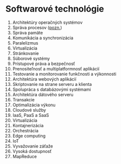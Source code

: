 # Softwarové technológie

1.	Architektúry operačných systémov 
2.	Správa procesov ([pozn.](poznamky/sprava-procesov.md))
3.	Správa pamäte
4.	Komunikácia a synchronizácia
5.	Paralelizmus 
6.	Virtualizácia 
7.	Stránkovanie 
8.	Súborové systémy
9.	 Prístupové práva a bezpečnosť 
10.	Prenositeľnosť a multiplatformnosť aplikácií 
11.	Testovanie a monitorovanie funkčnosti a výkonnosti
12.	Architektúra webových aplikácií 
13.	Skriptovanie na strane serveru a klienta
14.	Spolupráca s databázovými systémami 
15.	Architektúra dátového serveru
16.	Transakcie 
17.	Optimalizácia výkonu 
18.	Cloudové služby
19.	IaaS, PaaS a SaaS
20.	Virtualizácia
21.	Kontajnerizácia 
22.	Orchestrácia
23.	Edge computing 
24.	IoT 
25.	Vyvažovanie záťaže 
26.	Vysoká dostupnosť 
27.	MapReduce

